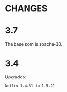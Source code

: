 CHANGES
=

3.7
==

The base pom is apache-30.

3.4
==

Upgrades: 

    kotlin 1.4.31 to 1.5.21
    
